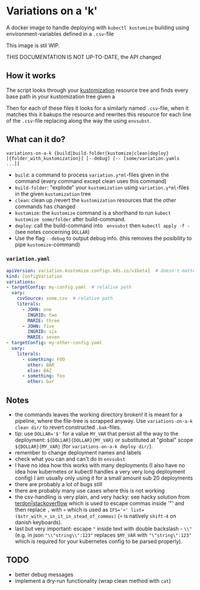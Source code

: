# Variations on a 'k'
A docker image to handle deploying with `kubectl kustomize` building using environment-variables defined in a `.csv`-file 

This image is stil WIP.

THIS DOCUMENTATION IS NOT UP-TO-DATE, the API changed

## How it works
The script looks through your [kustomization](kustomization.io) resource tree and finds every base path in your kustomization tree given a

Then for each of these files it looks for a similarly named `.csv`-file, when it matches this it bakups the resource and rewrites this resource for each line of the `.csv`-file replacing along the way the using `envsubst`.

## What can it do?
```
variations-on-a-k {build|build-folder|kustomize|clean|deploy} [{folder_with_kustomization}] [--debug] [-- [some/variation.yamls ...]]
```
- `build`: a command to process `variation.y*ml`-files given in the command (every command except clean uses this command) 
- `build-folder`: "explode" your `kustomization` using `variation.y*ml`-files in the given `kustomization` tree
- `clean`: clean up /revert the `kustomization` resources that the other commands has changed
- `kustomize`: the `kustomize` command is a shorthand to run `kubect kustomize some/folder` after build-command.
- `deploy`: call the build-command into ` envsubst` then `kubectl apply -f -` (see notes concerning `DOLLAR`)
- Use the flag `--debug` to output debug info. (this removes the posibility to pipe `kustomize`-command) 

### `variation.yaml`
```yaml
apiVersion: variation.kustomize.configs.k8s.io/v1beta1  # doesn't matter at the moment
kind: ConfigVariation
variations:
- targetConfig: my-config.yaml  # relative path
  vary:
    csvSource: some.csv  # relative path
    literals:
      - JOHN: one
        INGRID: two
        MARIE: three
      - JOHN: five
        INGRID: six
        MARIE: seven
- targetConfig: my-other-config.yaml
  vary:
    literals:
      - something: FOO
        other: BAR
        else: BAZ
      - something: foo
        other: bar
```
## Notes
- the commands leaves the working directory broken!
it is meant for a pipeline, where the file-tree is scrapped anyway. Use `variations-on-a-k clean dir/` to revert constructed `.bak`-files.
- tip: use `DOLLAR='$'` for a value `MY_VAR` that persist all the way to the deployment: `${DOLLAR}{DOLLAR}{MY_VAR}` or substituted at "global" scope `${DOLLAR}{MY_VAR}` (for `variations-on-a-k deploy dir/`).
- remember to change deployment names and labels
- check what you can and can't do in `envsubst`
- I have no idea how this works with many deployments (I also have no idea how kubernetes or kubectl handles a very very long deployment config) I am usually only using it for a small amount sub 20 deployments
- there are probably a lot of bugs still
- there are probably many use cases where this is not working
- the csv-handling is very plain, and very hacky: see hacky solution from [terdon|stackoverflow](https://unix.stackexchange.com/questions/149661/handling-comma-in-string-values-in-a-csv-file#answer-149681) which is used to escape commas inside '"' and then replace `,` with `¤` which is used as `IFS='¤' list=($str_with_¤_in_it_in_stead_of_commas)` (`¤` is natively `shift-4` on danish keyboards).
- last but very important: escape `"` inside text with double backslash - `\\"` (e.g. in json `"\\"string\\":123"` replaces `$MY_VAR` with `"\"string\":123"` which is required for your kubernetes config to be parsed properly).


## TODO
- better debug messages
- implement a dry-run functionality (wrap clean method with `cat`)
